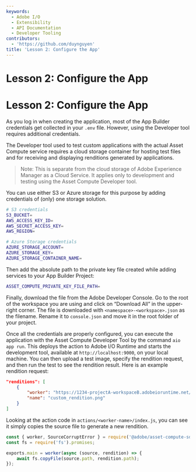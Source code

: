 ```yaml
---
keywords:
  - Adobe I/O
  - Extensibility
  - API Documentation
  - Developer Tooling
contributors:
  - 'https://github.com/duynguyen'
title: 'Lesson 2: Configure the App'
---
```


# Lesson 2: Configure the App
# Lesson 2: Configure the App

As you log in when creating the application, most of the App Builder credentials get collected in your `.env` file. However, using the Developer tool requires additional credentials.

The Developer tool used to test custom applications with the actual Asset Compute service requires a cloud storage container for hosting test files and for receiving and displaying renditions generated by applications.

> Note: This is separate from the cloud storage of Adobe Experience Manager as a Cloud Service. It applies only to development and testing using the Asset Compute Developer tool.

You can use either S3 or Azure storage for this purpose by adding credentials of (only) one storage solution.

```bash
# S3 credentials
S3_BUCKET=
AWS_ACCESS_KEY_ID=
AWS_SECRET_ACCESS_KEY=
AWS_REGION=

# Azure Storage credentials
AZURE_STORAGE_ACCOUNT=
AZURE_STORAGE_KEY=
AZURE_STORAGE_CONTAINER_NAME=
```

Then add the absolute path to the private key file created while adding services to your App Builder Project:

```bash
ASSET_COMPUTE_PRIVATE_KEY_FILE_PATH=
```

Finally, download the file from the Adobe Developer Console. Go to the root of the workspace you are using and click on “Download All” in the upper-right corner. The file is downloaded with `<namespace>-<workspace>.json` as the filename. Rename it to `console.json` and move it in the root folder of your project.

Once all the credentials are properly configured, you can execute the application with the Asset Compute Developer Tool by the command `aio app run`. This deploys the action to Adobe I/O Runtime and starts the development tool, available at `http://localhost:9000`, on your local machine. You can then upload a test image, specify the rendition request, and then run the test to see the rendition result. Here is an example rendition request:

```json
"renditions": [
    {
        "worker": "https://1234-projectA-workspaceB.adobeioruntime.net/api/v1/web/example-custom-worker-0.0.1/worker",
        "name": "custom_rendition.png"
    }
]
```

Looking at the action code in `actions/<worker-name>/index.js`, you can see it simply copies the source file to generate a new rendition.

```javascript
const { worker, SourceCorruptError } = require('@adobe/asset-compute-sdk');
const fs = require('fs').promises;

exports.main = worker(async (source, rendition) => {
    await fs.copyFile(source.path, rendition.path);
});
```
